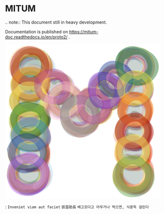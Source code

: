 MITUM
============================================================

.. note::
    This document still in heavy development.

Documentation is published on https://mitum-doc.readthedocs.io/en/proto2/ .


![MITUM](./images/mitum-logo-1000.png "MITUM")

:
    `Inveniet viam aut faciet` `拔苗助長` `배고프다고 아무거나 먹으면, 식중독 걸린다`
